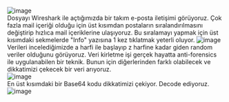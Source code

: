 ![image](https://user-images.githubusercontent.com/88983987/207185174-913cad4c-5e73-4760-bd2a-269cb215bfb8.png)<br>
Dosyayı Wireshark ile açtığımızda bir takım e-posta iletişimi görüyoruz. Çok fazla mail içeriği olduğu için üst kısımdan postaların sıralandırılmasını değiştirip hızlıca mail içeriklerine ulaşıyoruz.
Bu sıralamayı yapmak için üst kısımdaki sekmelerde "Info" yazısına 1 kez tıklatmak yeterli oluyor.
![image](https://user-images.githubusercontent.com/88983987/207185759-042a1ade-098c-45aa-bcbd-9825f22da3f7.png)<br>
Verileri incelediğimizde a harfi ile başlayıp z harfine kadar giden random veriler olduğunu görüyoruz. Veri kirletme işi gerçek hayatta anti-forensics ile uygulanabilen bir teknik. Bunun için diğerlerinden farklı olabilecek ve dikkatimizi çekecek bir veri arıyoruz.<br>
![image](https://user-images.githubusercontent.com/88983987/207185979-af73a265-56ee-40ff-90ea-c2e82fcaa47f.png)<br>
En üst kısımdaki bir Base64 kodu dikkatimizi çekiyor. Decode ediyoruz. <br>
![image](https://user-images.githubusercontent.com/88983987/207186455-5675fd4e-b176-4ce4-8820-c178f94e460d.png)




